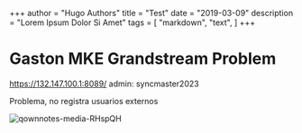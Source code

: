 +++
author = "Hugo Authors"
title = "Test"
date = "2019-03-09"
description = "Lorem Ipsum Dolor Si Amet"
tags = [
    "markdown",
    "text",
]
+++

Gaston MKE Grandstream Problem
========================

https://132.147.100.1:8089/
admin: syncmaster2023

Problema, no registra usuarios externos

![qownnotes-media-RHspQH](../test/qownnotes-media-RHspQH.png)
